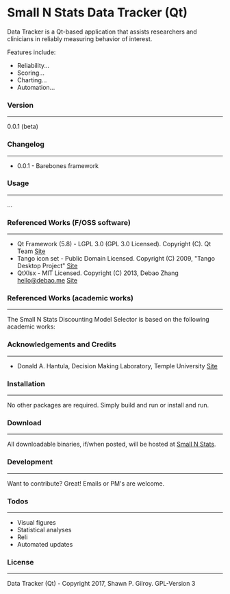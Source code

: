 # Small N Stats Data Tracker (Qt)

Data Tracker is a Qt-based application that assists researchers and clinicians in reliably measuring behavior of interest.

Features include:
  - Reliability...
  - Scoring...
  - Charting...
  - Automation...

### Version
------
0.0.1 (beta)

### Changelog
------
 * 0.0.1 - Barebones framework

### Usage
------

...

### Referenced Works (F/OSS software)
------
* Qt Framework (5.8) - LGPL 3.0 (GPL 3.0 Licensed). Copyright (C). Qt Team [Site](https://www.qt.io/)
* Tango icon set - Public Domain Licensed. Copyright (C) 2009, "Tango Desktop Project" [Site](http://tango.freedesktop.org/Tango_Desktop_Project)
* QtXlsx - MIT Licensed. Copyright (C) 2013, Debao Zhang <hello@debao.me> [Site](https://github.com/dbzhang800/QtXlsxWriter)

### Referenced Works (academic works)
------
The Small N Stats Discounting Model Selector is based on the following academic works:

### Acknowledgements and Credits
------
* Donald A. Hantula, Decision Making Laboratory, Temple University [Site](http://astro.temple.edu/~hantula/)

### Installation
------
No other packages are required. Simply build and run or install and run.

### Download
------
All downloadable binaries, if/when posted, will be hosted at [Small N Stats](http://www.smallnstats.com).

### Development
------
Want to contribute? Great! Emails or PM's are welcome.

### Todos
------
 - Visual figures
 - Statistical analyses
 - Reli
 - Automated updates

### License
----
Data Tracker (Qt) - Copyright 2017, Shawn P. Gilroy. GPL-Version 3
